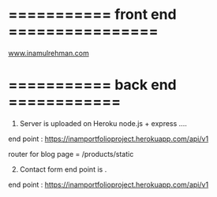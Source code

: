 # =========== front end ================

www.inamulrehman.com

# =========== back end ============

1. Server is uploaded on Heroku node.js + express ....

end point : https://inamportfolioproject.herokuapp.com/api/v1

router for blog page = /products/static

<!-- ================ -->

2. Contact form end point is .

end point : https://inamportfolioproject.herokuapp.com/api/v1
